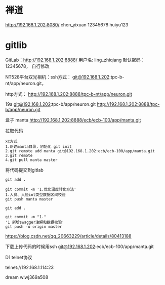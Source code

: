 # 禅道

http://192.168.1.202:8080/	chen_yixuan 12345678  huiyu123

# gitlib

GitLab：http://192.168.1.202:8888/
用户名: ling_zhiqiang
默认密码：12345678， 自行修改

NT528平台双光相机：ssh方式： git@192.168.1.202:tpc-b-nt/app/neuron.git，

  http方式：   http://192.168.1.202:8888/tpc-b-nt/app/neuron.git

19a  git@192.168.1.202:tpc-b/app/neuron.git		http://192.168.1.202:8888/tpc-b/app/neuron.git

盒子 manta http://192.168.1.202:8888/ecb/ecb-100/app/manta.git

拉取代码

```git
xc方式
1.新建manta目录，初始化 git init
2.git remote add manta git@192.168.1.202:ecb/ecb-100/app/manta.git
3.git remote
4.git pull manta master
```



将代码提交到gitlab

```git
git add .

git commit -m '1.优化温度转化方法'
1.人员、人脸int类型数据区间校验
git push manta master
```



```git
git add .

git commit -m "1."
'1 新增swagger注解和数据校验'
git push -u origin master
```



 https://blog.csdn.net/qq_20663229/article/details/80413188

下载上传代码的时候用ssh  git@192.168.1.202:ecb/ecb-100/app/manta.git



D1 telnet协议

telnet://192.168.1.114:23

dream wlwj369a508





